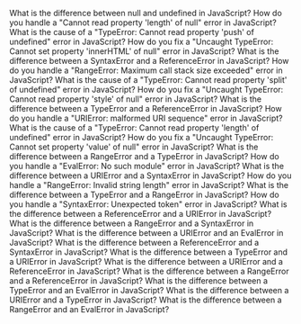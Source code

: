 What is the difference between null and undefined in JavaScript?
How do you handle a "Cannot read property 'length' of null" error in JavaScript?
What is the cause of a "TypeError: Cannot read property 'push' of undefined" error in JavaScript?
How do you fix a "Uncaught TypeError: Cannot set property 'innerHTML' of null" error in JavaScript?
What is the difference between a SyntaxError and a ReferenceError in JavaScript?
How do you handle a "RangeError: Maximum call stack size exceeded" error in JavaScript?
What is the cause of a "TypeError: Cannot read property 'split' of undefined" error in JavaScript?
How do you fix a "Uncaught TypeError: Cannot read property 'style' of null" error in JavaScript?
What is the difference between a TypeError and a ReferenceError in JavaScript?
How do you handle a "URIError: malformed URI sequence" error in JavaScript?
What is the cause of a "TypeError: Cannot read property 'length' of undefined" error in JavaScript?
How do you fix a "Uncaught TypeError: Cannot set property 'value' of null" error in JavaScript?
What is the difference between a RangeError and a TypeError in JavaScript?
How do you handle a "EvalError: No such module" error in JavaScript?
What is the difference between a URIError and a SyntaxError in JavaScript?
How do you handle a "RangeError: Invalid string length" error in JavaScript?
What is the difference between a TypeError and a RangeError in JavaScript?
How do you handle a "SyntaxError: Unexpected token" error in JavaScript?
What is the difference between a ReferenceError and a URIError in JavaScript?
What is the difference between a RangeError and a SyntaxError in JavaScript?
What is the difference between a URIError and an EvalError in JavaScript?
What is the difference between a ReferenceError and a SyntaxError in JavaScript?
What is the difference between a TypeError and a URIError in JavaScript?
What is the difference between a URIError and a ReferenceError in JavaScript?
What is the difference between a RangeError and a ReferenceError in JavaScript?
What is the difference between a TypeError and an EvalError in JavaScript?
What is the difference between a URIError and a TypeError in JavaScript?
What is the difference between a RangeError and an EvalError in JavaScript?






